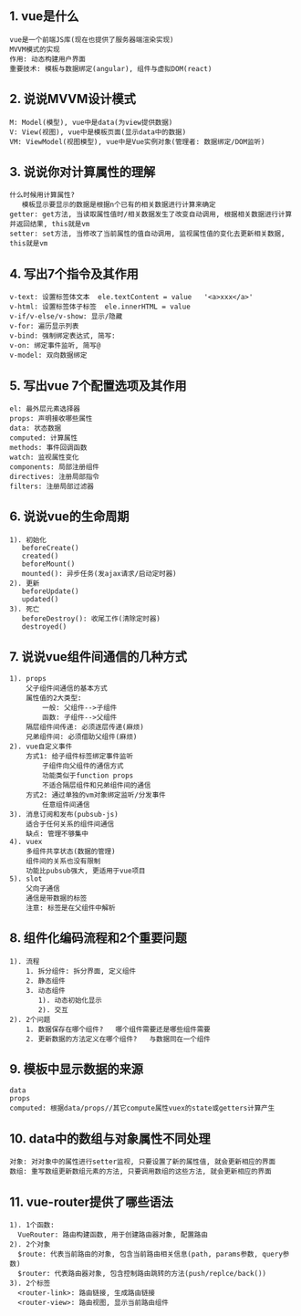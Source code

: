 ## 1. vue是什么
    vue是一个前端JS库(现在也提供了服务器端渲染实现)
    MVVM模式的实现
    作用: 动态构建用户界面
    重要技术: 模板与数据绑定(angular), 组件与虚拟DOM(react)

## 2. 说说MVVM设计模式
    M: Model(模型), vue中是data(为view提供数据)
    V: View(视图), vue中是模板页面(显示data中的数据)
    VM: ViewModel(视图模型), vue中是Vue实例对象(管理者: 数据绑定/DOM监听) 
    
## 3. 说说你对计算属性的理解
    什么时候用计算属性?
       模板显示要显示的数据是根据n个已有的相关数据进行计算来确定
    getter: get方法, 当读取属性值时/相关数据发生了改变自动调用, 根据相关数据进行计算并返回结果, this就是vm
    setter: set方法, 当修改了当前属性的值自动调用, 监视属性值的变化去更新相关数据, this就是vm

## 4. 写出7个指令及其作用
    v-text: 设置标签体文本  ele.textContent = value   '<a>xxx</a>'
    v-html: 设置标签体子标签  ele.innerHTML = value
    v-if/v-else/v-show: 显示/隐藏
    v-for: 遍历显示列表
    v-bind: 强制绑定表达式, 简写:
    v-on: 绑定事件监听, 简写@
    v-model: 双向数据绑定
    
## 5. 写出vue 7个配置选项及其作用
    el: 最外层元素选择器
    props: 声明接收哪些属性
    data: 状态数据
    computed: 计算属性
    methods: 事件回调函数
    watch: 监视属性变化
    components: 局部注册组件
    directives: 注册局部指令
    filters: 注册局部过滤器
    
    
## 6. 说说vue的生命周期
    1). 初始化
       beforeCreate()
       created()
       beforeMount()
       mounted(): 异步任务(发ajax请求/启动定时器)
    2). 更新
       beforeUpdate()
       updated()
    3). 死亡
       beforeDestroy(): 收尾工作(清除定时器)
       destroyed()

## 7. 说说vue组件间通信的几种方式
    1). props
        父子组件间通信的基本方式
        属性值的2大类型: 
            一般: 父组件-->子组件
            函数: 子组件-->父组件
        隔层组件间传递: 必须逐层传递(麻烦)
        兄弟组件间: 必须借助父组件(麻烦)
    2). vue自定义事件
        方式1: 给子组件标签绑定事件监听
            子组件向父组件的通信方式
            功能类似于function props
            不适合隔层组件和兄弟组件间的通信
        方式2: 通过单独的vm对象绑定监听/分发事件
            任意组件间通信
    3). 消息订阅和发布(pubsub-js)
        适合于任何关系的组件间通信
        缺点: 管理不够集中
    4). vuex
        多组件共享状态(数据的管理)
        组件间的关系也没有限制
        功能比pubsub强大, 更适用于vue项目
    5). slot
        父向子通信
        通信是带数据的标签
        注意: 标签是在父组件中解析

## 8. 组件化编码流程和2个重要问题
    1). 流程
        1. 拆分组件: 拆分界面, 定义组件
        2. 静态组件
        3. 动态组件
           1). 动态初始化显示
           2). 交互
    2). 2个问题
        1. 数据保存在哪个组件?   哪个组件需要还是哪些组件需要
        2. 更新数据的方法定义在哪个组件?   与数据同在一个组件

## 9. 模板中显示数据的来源
    data
    props
    computed: 根据data/props//其它compute属性vuex的state或getters计算产生

## 10. data中的数组与对象属性不同处理
    对象: 对对象中的属性进行setter监视, 只要设置了新的属性值, 就会更新相应的界面
    数组: 重写数组更新数组元素的方法, 只要调用数组的这些方法, 就会更新相应的界面
    
## 11. vue-router提供了哪些语法
    1). 1个函数:
      VueRouter: 路由构建函数, 用于创建路由器对象, 配置路由
    2). 2个对象
      $route: 代表当前路由的对象, 包含当前路由相关信息(path, params参数, query参数)
      $router: 代表路由器对象, 包含控制路由跳转的方法(push/replce/back())
    3). 2个标签
      <router-link>: 路由链接, 生成路由链接
      <router-view>: 路由视图, 显示当前路由组件



        
